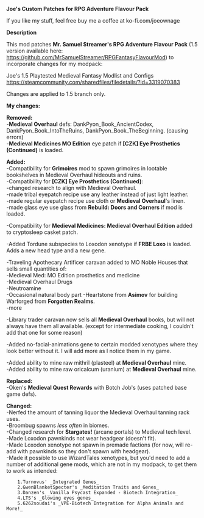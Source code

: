**Joe's Custom Patches for RPG Adventure Flavour Pack**

If you like my stuff, feel free buy me a coffee at ko-fi.com/joeownage

**Description**

This mod patches **Mr. Samuel Streamer's RPG Adventure Flavour Pack** (1.5 version available here: https://github.com/MrSamuelStreamer/RPGFantasyFlavourMod) to incorporate changes for my modpack:

Joe's 1.5 Playtested Medieval Fantasy Modlist and Configs  
https://steamcommunity.com/sharedfiles/filedetails/?id=3319070383

Changes are applied to 1.5 branch only.  

**My changes:**  

**Removed:**    
-**Medieval Overhaul** defs: DankPyon_Book_AncientCodex, DankPyon_Book_IntoTheRuins, DankPyon_Book_TheBeginning. (causing errors)  
-**Medieval Medicines MO Edition** eye patch if **[CZK] Eye Prosthetics (Continued)** is loaded.  

**Added:**  
-Compatibility for **Grimoires** mod to spawn grimoires in lootable bookshelves in Medieval Overhaul hideouts and ruins.  
-Compatibility for **[CZK] Eye Prosthetics (Continued)**:  
  	-changed research to align with Medieval Overhaul.  
	-made tribal eyepatch recipe use any leather instead of just light leather.  
	-made regular eyepatch recipe use cloth or **Medieval Overhaul**'s linen.  
	-made glass eye use glass from **Rebuild: Doors and Corners** if mod is loaded.  
        
-Compatibility for **Medieval Medicines: Medieval Overhaul Edition** added to cryptosleep casket patch.  

-Added Tordune subspecies to Loxodon xenotype if **FRBE Loxo** is loaded. Adds a new head type and a new gene.  

-Traveling Apothecary Artificer caravan added to MO Noble Houses that sells small quantities of:  
   	-Medieval Med: MO Edition prosthetics and medicine  
 	-Medieval Overhaul Drugs  
 	-Neutroamine  
 	-Occasional natural body part
  	-Heartstone from **Asimov** for building Warforged from **Forgotten Realms**.  
 	-more  

-Library trader caravan now sells all **Medieval Overhaul** books, but will not always have them all available. (except for intermediate cooking, I couldn't add that one for some reason)  

-Added no-facial-animations gene to certain modded xenotypes where they look better without it. I will add more as I notice them in my game.  

-Added ability to mine raw mithril (plasteel) at **Medieval Overhaul** mine.  
-Added ability to mine raw oricalcum (uranium) at **Medieval Overhaul** mine.  

**Replaced:**  
-Oken's **Medieval Quest Rewards** with Botch Job's (uses patched base game defs).  

**Changed:**  
	-Nerfed the amount of tanning liquor the Medieval Overhaul tanning rack uses.  
	-Broombug spawns _less often_ in biomes.  
 	-Changed research for **Stargates!** (arcane portals) to Medieval tech level.  
  	-Made Loxodon pawnkinds not wear headgear (doesn't fit).  
  	-Made Loxodon xenotype not spawn in premade factions (for now, will re-add with pawnkinds so they don't spawn with headgear).  
	-Made it possible to use WizardTales xenotypes, but you'd need to add a number of additional gene mods, which are not in my modpack, to get them to work as intended:  
   
 		1.Turnovus' _Integrated Genes_  
   		2.GwenBlanketSpecter's _Meditation Traits and Genes_  
	 	3.Danzen's _Vanilla Psycast Expanded - Biotech Integration_  
   		4.LTS's _Glowing eyes genes_  
	 	5.6262soudai's _VPE-Biotech Integration for Alpha Animals and More!_ 
     

   		
	 

